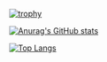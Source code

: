 [![trophy](https://github-profile-trophy.vercel.app/?username=usman10scorpio&count_private=true&theme=onedark&column=4&row=1)](https://github.com/usman10scorpio/github-profile-trophy)

[![Anurag's GitHub stats](https://github-readme-stats.vercel.app/api?username=usman10scorpio&count_private=true&show_icons=true&hide=stars,prs&theme=onedark&card_width=400px)](https://github.com/usman10scorpio/github-readme-stats)

[![Top Langs](https://github-readme-stats.vercel.app/api/top-langs/?username=usman10scorpio&layout=compact&theme=onedark)](https://github.com/usman10scorpio/github-readme-stats)

